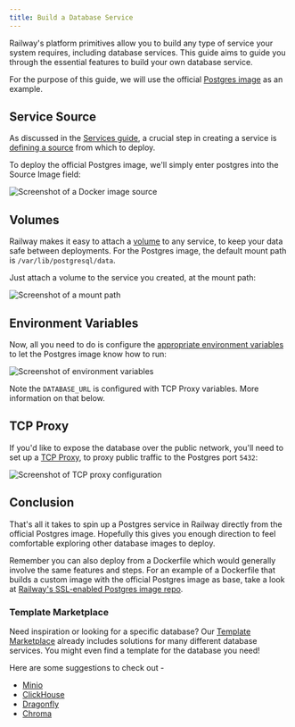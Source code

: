 ```yaml
---
title: Build a Database Service
---
```


Railway's platform primitives allow you to build any type of service your system requires, including database services.  This guide aims to guide you through the essential features to build your own database service.

For the purpose of this guide, we will use the official <a href="https://hub.docker.com/_/postgres" target="_blank">Postgres image</a> as an example.

## Service Source

As discussed in the [Services guide](/guides/services), a crucial step in creating a service is [defining a source](/guides/services#defining-a-deployment-source) from which to deploy.

To deploy the official Postgres image, we'll simply enter postgres into the Source Image field:

<Image
src="https://res.cloudinary.com/railway/image/upload/v1701464166/docs/databases/CleanShot_2023-12-01_at_14.54.35_2x_aa5gwt.png"
alt="Screenshot of a Docker image source"
layout="responsive"
width={559} height={168} quality={80} />

## Volumes

Railway makes it easy to attach a [volume](/how-to/use-volumes) to any service, to keep your data safe between deployments.  For the Postgres image, the default mount path is `/var/lib/postgresql/data`.

Just attach a volume to the service you created, at the mount path:

<Image
src="https://res.cloudinary.com/railway/image/upload/v1701464411/docs/databases/mountpath_lajfam.png"
alt="Screenshot of a mount path"
layout="responsive"
width={519} height={168} quality={80} />

## Environment Variables

Now, all you need to do is configure the <a href="https://hub.docker.com/_/postgres#environment-variables:~:text=have%20found%20useful.-,Environment%20Variables,-The%20PostgreSQL%20image" target="_blank">appropriate environment variables</a> to let the Postgres image know how to run:

<Image
src="https://res.cloudinary.com/railway/image/upload/v1701464670/docs/databases/envvars_aow79p.png"
alt="Screenshot of environment variables"
layout="responsive"
width={460} height={458} quality={80} />

Note the `DATABASE_URL` is configured with TCP Proxy variables.  More information on that below.

## TCP Proxy

If you'd like to expose the database over the public network, you'll need to set up a [TCP Proxy](/how-to/exposing-your-app#tcp-proxying), to proxy public traffic to the Postgres port `5432`:

<Image
src="https://res.cloudinary.com/railway/image/upload/v1694217808/docs/screenshot-2023-09-08-20.02.55_hhxn0a.png"
alt="Screenshot of TCP proxy configuration"
layout="responsive"
width={700} height={225} quality={100} />

## Conclusion

That's all it takes to spin up a Postgres service in Railway directly from the official Postgres image.  Hopefully this gives you enough direction to feel comfortable exploring other database images to deploy.  

Remember you can also deploy from a Dockerfile which would generally involve the same features and steps.  For an example of a Dockerfile that builds a custom image with the official Postgres image as base, take a look at <a href="https://github.com/railwayapp-templates/postgres-ssl" target="_blank">Railway's SSL-enabled Postgres image repo</a>.

### Template Marketplace

Need inspiration or looking for a specific database?  Our <a href="https://railway.app/templates" target="_blank">Template Marketplace</a> already includes solutions for many different database services.  You might even find a template for the database you need!

Here are some suggestions to check out - 
- <a href="https://railway.app/template/SMKOEA" target="_blank">Minio</a>
- <a href="https://railway.app/template/clickhouse" target="_blank">ClickHouse</a>
- <a href="https://railway.app/template/dragonfly" target="_blank">Dragonfly</a>
- <a href="https://railway.app/template/tifygm" target="_blank">Chroma</a>